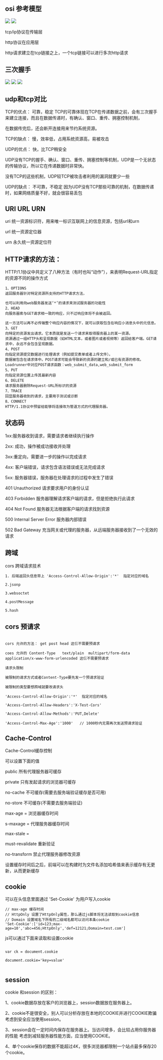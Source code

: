 ## osi 参考模型

<img src='https://images2015.cnblogs.com/blog/705728/201604/705728-20160424234824085-667046040.png' />

<img src='https://images2015.cnblogs.com/blog/705728/201604/705728-20160424234825491-384470376.png' />

tcp/ip协议在传输层

http协议在应用层

http请求建立在tcp链接之上，一个tcp链接可以进行多次http请求

## 三次握手


<img src='https://pic2.zhimg.com/v2-c368d5cd8b80e9121621231d4bc19335_b.jpg' />

<img src='https://pic1.zhimg.com/v2-ea262ece5e3a5da46ea72bcf272ce6ec_r.jpg' />

<img src='https://pic2.zhimg.com/v2-2271eb84ef4f8da6b948668f2448c405_r.jpg' />

## udp和tcp对比

TCP的优点： 可靠，稳定 TCP的可靠体现在TCP在传递数据之前，会有三次握手来建立连接，而且在数据传递时，有确认、窗口、重传、拥塞控制机制，

在数据传完后，还会断开连接用来节约系统资源。 

TCP的缺点： 慢，效率低，占用系统资源高，易被攻击 

UDP的优点： 快，比TCP稍安全 

UDP没有TCP的握手、确认、窗口、重传、拥塞控制等机制，UDP是一个无状态的传输协议，所以它在传递数据时非常快。

没有TCP的这些机制，UDP较TCP被攻击者利用的漏洞就要少一些

UDP的缺点： 不可靠，不稳定 因为UDP没有TCP那些可靠的机制，在数据传递时，如果网络质量不好，就会很容易丢包

## URI URL URN

uri 统一资源标识符，用来唯一标识互联网上的信息资源，包括url和urn

url 统一资源定位器

urn 永久统一资源定位符

## HTTP请求的方法：

HTTP/1.1协议中共定义了八种方法（有时也叫“动作”），来表明Request-URL指定的资源不同的操作方式

```
1、OPTIONS
返回服务器针对特定资源所支持的HTTP请求方法，

也可以利用向web服务器发送‘*’的请求来测试服务器的功能性
2、HEAD
向服务器索与GET请求相一致的响应，只不过响应体将不会被返回。

这一方法可以再不必传输整个响应内容的情况下，就可以获取包含在响应小消息头中的元信息。
3、GET
向特定的资源发出请求。它本质就是发送一个请求来取得服务器上的某一资源。
资源通过一组HTTP头和呈现数据（如HTML文本，或者图片或者视频等）返回给客户端。GET请求中，永远不会包含呈现数据。
4、POST
向指定资源提交数据进行处理请求（例如提交表单或者上传文件）。
数据被包含在请求体中。POST请求可能会导致新的资源的建立和/或已有资源的修改。
Loadrunner中对应POST请求函数：web_submit_data,web_submit_form
5、PUT
向指定资源位置上传其最新内容
6、DELETE
请求服务器删除Request-URL所标识的资源
7、TRACE
回显服务器收到的请求，主要用于测试或诊断
8、CONNECT
HTTP/1.1协议中预留给能够将连接改为管道方式的代理服务器。
```
## 状态码

1xx:服务器收到请求，需要请求者继续执行操作

2xx:	成功，操作被成功接收并处理

3xx:重定向，需要进一步的操作以完成请求

4xx:	客户端错误，请求包含语法错误或无法完成请求

5xx:	服务器错误，服务器在处理请求的过程中发生了错误


401	Unauthorized	请求要求用户的身份认证

403	Forbidden	服务器理解请求客户端的请求，但是拒绝执行此请求

404	Not Found	服务器无法根据客户端的请求找到资源

500	Internal Server Error	服务器内部错误

502	Bad Gateway	充当网关或代理的服务器，从远端服务器接收到了一个无效的请求

## 跨域

cors 跨域请求技术

```
1. 后端返回头信息带上 'Access-Control-Allow-Origin':'*'  指定对应的域名

2.jsonp

3.websoctet

4.postMessage

5.hash

```
## cors 预请求

```

cors 允许的方法： get post head 这仨不需要预请求

coes 允许的 Content-Type   text/plain  multipart/form-data  application/x-www-form-urlencoded 这仨不需要预请求

请求头限制

被限制的请求方式或者Content-Type要先发一个预请求验证

被限制的类型要想跨域就要改请求头

'Access-Control-Allow-Origin':'*'  指定对应的域名

'Access-Control-Allow-Headers':'X-Test-Cors'

'Access-Control-Allow-Methods':'PUT,Delete'

'Access-Control-Max-Age':'1000'   // 1000秒内无需再次发送预请求验证
```

## Cache-Control

Cache-Control缓存控制

可以设置下面的值

public 所有代理服务器可缓存

private 只有发起请求的浏览器可缓存

no-cache 不可缓存(需要去服务端验证缓存是否可用)

no-store 不可缓存(不需要去服务端验证)

max-age = <seconds>  浏览器缓存时间
  
s-maxage = <seconds> 代理服务器缓存时间
  
max-stale = <seconds> 

must-revalidate  重新验证

no-transform  禁止代理服务器修改资源

设置缓存时间后之后，前端可以在构建时为文件名添加哈希值来表示缓存有无更新，从而更新缓存

## cookie

可以在头信息里面通过 'Set-Cookie' 为用户写入cookie

```
// max-age 缓存时间 
// HttpOnly 设置了HttpOnly属性，那么通过js脚本将无法读取到cookie信息
// Domain 设置域名下所有的二级域名都可以访问本条cookie
'Set-Cookie':['id=123;max-age=10','abc=456;HttpOnly','def=12121;Domain=test.com']
```
js可以通过下面来读取和设置cookie

```

var ck = document.cookie

document.cookie='key=value'


```

## session

cookie 和session 的区别：

1、cookie数据存放在客户的浏览器上，session数据放在服务器上。

2、cookie不是很安全，别人可以分析存放在本地的COOKIE并进行COOKIE欺骗
   考虑到安全应当使用session。

3、session会在一定时间内保存在服务器上。当访问增多，会比较占用你服务器的性能
   考虑到减轻服务器性能方面，应当使用COOKIE。

4、单个cookie保存的数据不能超过4K，很多浏览器都限制一个站点最多保存20个cookie。













